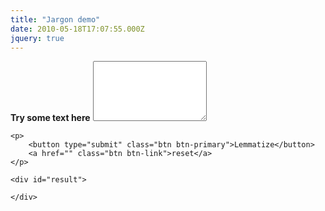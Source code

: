 ```yaml
---
title: "Jargon demo"
date: 2010-05-18T17:07:55.000Z
jquery: true
---
```


<form action="https://jargon-demo.appspot.com" method="POST" id="text-form">
    <div class="form-group">
        <label for="text">
            <strong>Try some text here</strong>
        </label>
        <textarea class="form-control" id="text" name="text" rows="6"></textarea>
    </div>

    <p>
        <button type="submit" class="btn btn-primary">Lemmatize</button>
        <a href="" class="btn btn-link">reset</a>
    </p>

    <div id="result">
        
    </div>
</form>

<script src="https://code.jquery.com/jquery-3.3.1.min.js"></script>

<script type="text/javascript" defer>
    (function () {
        console.log('hi');
        // Intercept the submit to use ajax
        $(document).on("submit", "#text-form", function (e) {
            var url = this.action;
            var data = $(this).serialize();
            $.ajax({
                type: "POST",
                url: url,
                data: data,
                success: update
            });
            return false;
            e.preventDefault();
        });

        function update(html) {
            $("#result").html(html);
        }
    })();
</script>